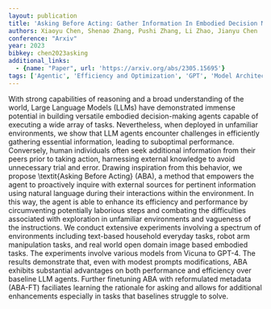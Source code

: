 ```yaml
---
layout: publication
title: 'Asking Before Acting: Gather Information In Embodied Decision Making With Language Models'
authors: Xiaoyu Chen, Shenao Zhang, Pushi Zhang, Li Zhao, Jianyu Chen
conference: "Arxiv"
year: 2023
bibkey: chen2023asking
additional_links:
  - {name: "Paper", url: 'https://arxiv.org/abs/2305.15695'}
tags: ['Agentic', 'Efficiency and Optimization', 'GPT', 'Model Architecture', 'Fine-Tuning', 'Prompting', 'Reinforcement Learning', 'Interpretability']
---
```

With strong capabilities of reasoning and a broad understanding of the world,
Large Language Models (LLMs) have demonstrated immense potential in building
versatile embodied decision-making agents capable of executing a wide array of
tasks. Nevertheless, when deployed in unfamiliar environments, we show that LLM
agents encounter challenges in efficiently gathering essential information,
leading to suboptimal performance. Conversely, human individuals often seek
additional information from their peers prior to taking action, harnessing
external knowledge to avoid unnecessary trial and error. Drawing inspiration
from this behavior, we propose \textit\{Asking Before Acting\} (ABA), a method
that empowers the agent to proactively inquire with external sources for
pertinent information using natural language during their interactions within
the environment. In this way, the agent is able to enhance its efficiency and
performance by circumventing potentially laborious steps and combating the
difficulties associated with exploration in unfamiliar environments and
vagueness of the instructions. We conduct extensive experiments involving a
spectrum of environments including text-based household everyday tasks, robot
arm manipulation tasks, and real world open domain image based embodied tasks.
The experiments involve various models from Vicuna to GPT-4. The results
demonstrate that, even with modest prompts modifications, ABA exhibits
substantial advantages on both performance and efficiency over baseline LLM
agents. Further finetuning ABA with reformulated metadata (ABA-FT) faciliates
learning the rationale for asking and allows for additional enhancements
especially in tasks that baselines struggle to solve.
